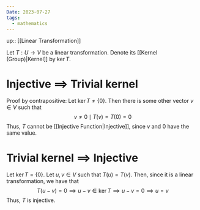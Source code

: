 ```yaml
---
Date: 2023-07-27
tags:
  - mathematics
---
```

up:: [[Linear Transformation]]

Let $T:U \to V$ be a linear transformation. Denote its [[Kernel (Group)|Kernel]] by $\ker T$.

# Injective $\implies$ Trivial kernel
Proof by contrapositive: Let $\ker T \neq \{0\}$. Then there is some other vector $v \in V$ such that
$$
v \neq 0 \mid T(v) = T(0) = 0
$$
Thus, $T$ cannot be [[Injective Function|Injective]], since $v$ and $0$ have the same value.

# Trivial kernel $\implies$ Injective
Let $\ker T = \{0\}$. Let $u, v \in V$ such that $T(u) = T(v)$. Then, since it is a linear transformation, we have that
$$
T(u-v) = 0 \implies u-v \in \ker T \implies u-v = 0 \implies u = v
$$
Thus, $T$ is injective. 
